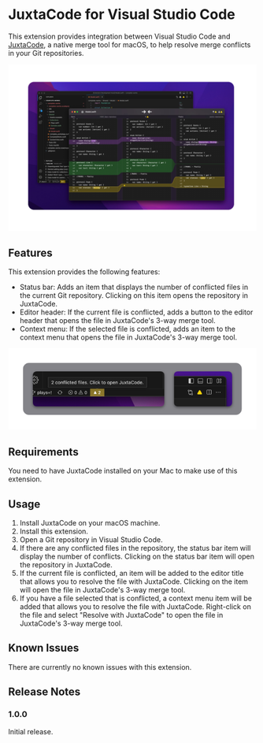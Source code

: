 # JuxtaCode for Visual Studio Code

This extension provides integration between Visual Studio Code and [JuxtaCode](https://juxtacode.app), a native merge tool for macOS, to help resolve merge conflicts in your Git repositories.

![JuxtaCode's 3-way merge tool, opened from a conflicted file in Visual Studio Code.](README/vscode-merge.webp)

## Features

This extension provides the following features:

- Status bar: Adds an item that displays the number of conflicted files in the current Git repository. Clicking on this item opens the repository in JuxtaCode.
- Editor header: If the current file is conflicted, adds a button to the editor header that opens the file in JuxtaCode's 3-way merge tool.
- Context menu: If the selected file is conflicted, adds an item to the context menu that opens the file in JuxtaCode's 3-way merge tool.

![The JuxtaCode status bar and editor title items in Visual Studio Code.](README/vscode-items.png) 

## Requirements

You need to have JuxtaCode installed on your Mac to make use of this extension.

## Usage

1. Install JuxtaCode on your macOS machine.
2. Install this extension.
3. Open a Git repository in Visual Studio Code.
4. If there are any conflicted files in the repository, the status bar item will display the number of conflicts. Clicking on the status bar item will open the repository in JuxtaCode.
5. If the current file is conflicted, an item will be added to the editor title that allows you to resolve the file with JuxtaCode. Clicking on the item will open the file in JuxtaCode's 3-way merge tool.
6. If you have a file selected that is conflicted, a context menu item will be added that allows you to resolve the file with JuxtaCode. Right-click on the file and select "Resolve with JuxtaCode" to open the file in JuxtaCode's 3-way merge tool.

## Known Issues

There are currently no known issues with this extension.

## Release Notes

### 1.0.0

Initial release.